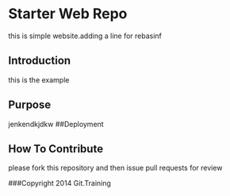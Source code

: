 # Starter Web Repo
this is simple website.adding a line for rebasinf
## Introduction
this is the example
## Purpose
jenkendkjdkw
##Deployment


## How To Contribute
please fork this repository and then issue pull requests for review

###Copyright
2014 Git.Training

